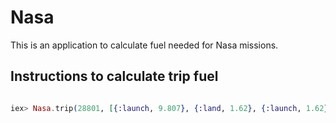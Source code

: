 # Nasa

This is an application to calculate fuel needed for Nasa missions.

## Instructions to calculate trip fuel

```elixir

iex> Nasa.trip(28801, [{:launch, 9.807}, {:land, 1.62}, {:launch, 1.62}, {:land, 9.807}])

```
